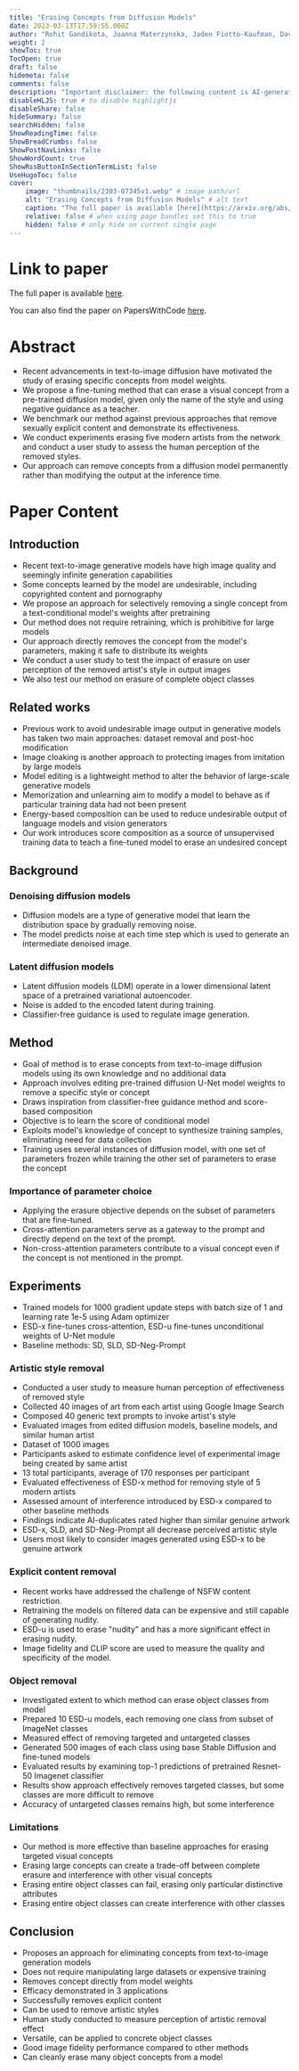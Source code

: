 ```yaml
---
title: "Erasing Concepts from Diffusion Models"
date: 2023-03-13T17:59:55.000Z
author: "Rohit Gandikota, Joanna Materzynska, Jaden Fiotto-Kaufman, David Bau"
weight: 2
showToc: true
TocOpen: true
draft: false
hidemeta: false
comments: false
description: "Important disclaimer: the following content is AI-generated, please make sure to fact check the presented information by reading the full paper."
disableHLJS: true # to disable highlightjs
disableShare: false
hideSummary: false
searchHidden: false
ShowReadingTime: false
ShowBreadCrumbs: false
ShowPostNavLinks: false
ShowWordCount: true
ShowRssButtonInSectionTermList: false
UseHugoToc: false
cover:
    image: "thumbnails/2303-07345v1.webp" # image path/url
    alt: "Erasing Concepts from Diffusion Models" # alt text
    caption: "The full paper is available [here](https://arxiv.org/abs/2303.07345)." # display caption under cover
    relative: false # when using page bundles set this to true
    hidden: false # only hide on current single page
---
```


# Link to paper
The full paper is available [here](https://arxiv.org/abs/2303.07345).

You can also find the paper on PapersWithCode [here](https://paperswithcode.com/paper/erasing-concepts-from-diffusion-models).

# Abstract
- Recent advancements in text-to-image diffusion have motivated the study of erasing specific concepts from model weights.
- We propose a fine-tuning method that can erase a visual concept from a pre-trained diffusion model, given only the name of the style and using negative guidance as a teacher.
- We benchmark our method against previous approaches that remove sexually explicit content and demonstrate its effectiveness.
- We conduct experiments erasing five modern artists from the network and conduct a user study to assess the human perception of the removed styles.
- Our approach can remove concepts from a diffusion model permanently rather than modifying the output at the inference time.

# Paper Content

## Introduction
- Recent text-to-image generative models have high image quality and seemingly infinite generation capabilities
- Some concepts learned by the model are undesirable, including copyrighted content and pornography
- We propose an approach for selectively removing a single concept from a text-conditional model's weights after pretraining
- Our method does not require retraining, which is prohibitive for large models
- Our approach directly removes the concept from the model's parameters, making it safe to distribute its weights
- We conduct a user study to test the impact of erasure on user perception of the removed artist's style in output images
- We also test our method on erasure of complete object classes

## Related works
- Previous work to avoid undesirable image output in generative models has taken two main approaches: dataset removal and post-hoc modification
- Image cloaking is another approach to protecting images from imitation by large models
- Model editing is a lightweight method to alter the behavior of large-scale generative models
- Memorization and unlearning aim to modify a model to behave as if particular training data had not been present
- Energy-based composition can be used to reduce undesirable output of language models and vision generators
- Our work introduces score composition as a source of unsupervised training data to teach a fine-tuned model to erase an undesired concept

## Background

### Denoising diffusion models
- Diffusion models are a type of generative model that learn the distribution space by gradually removing noise.
- The model predicts noise at each time step which is used to generate an intermediate denoised image.

### Latent diffusion models
- Latent diffusion models (LDM) operate in a lower dimensional latent space of a pretrained variational autoencoder.
- Noise is added to the encoded latent during training.
- Classifier-free guidance is used to regulate image generation.

## Method
- Goal of method is to erase concepts from text-to-image diffusion models using its own knowledge and no additional data
- Approach involves editing pre-trained diffusion U-Net model weights to remove a specific style or concept
- Draws inspiration from classifier-free guidance method and score-based composition
- Objective is to learn the score of conditional model
- Exploits model's knowledge of concept to synthesize training samples, eliminating need for data collection
- Training uses several instances of diffusion model, with one set of parameters frozen while training the other set of parameters to erase the concept

### Importance of parameter choice
- Applying the erasure objective depends on the subset of parameters that are fine-tuned.
- Cross-attention parameters serve as a gateway to the prompt and directly depend on the text of the prompt.
- Non-cross-attention parameters contribute to a visual concept even if the concept is not mentioned in the prompt.

## Experiments
- Trained models for 1000 gradient update steps with batch size of 1 and learning rate 1e-5 using Adam optimizer
- ESD-x fine-tunes cross-attention, ESD-u fine-tunes unconditional weights of U-Net module
- Baseline methods: SD, SLD, SD-Neg-Prompt

### Artistic style removal
- Conducted a user study to measure human perception of effectiveness of removed style
- Collected 40 images of art from each artist using Google Image Search
- Composed 40 generic text prompts to invoke artist's style
- Evaluated images from edited diffusion models, baseline models, and similar human artist
- Dataset of 1000 images
- Participants asked to estimate confidence level of experimental image being created by same artist
- 13 total participants, average of 170 responses per participant
- Evaluated effectiveness of ESD-x method for removing style of 5 modern artists
- Assessed amount of interference introduced by ESD-x compared to other baseline methods
- Findings indicate AI-duplicates rated higher than similar genuine artwork
- ESD-x, SLD, and SD-Neg-Prompt all decrease perceived artistic style
- Users most likely to consider images generated using ESD-x to be genuine artwork

### Explicit content removal
- Recent works have addressed the challenge of NSFW content restriction.
- Retraining the models on filtered data can be expensive and still capable of generating nudity.
- ESD-u is used to erase "nudity" and has a more significant effect in erasing nudity.
- Image fidelity and CLIP score are used to measure the quality and specificity of the model.

### Object removal
- Investigated extent to which method can erase object classes from model
- Prepared 10 ESD-u models, each removing one class from subset of ImageNet classes
- Measured effect of removing targeted and untargeted classes
- Generated 500 images of each class using base Stable Diffusion and fine-tuned models
- Evaluated results by examining top-1 predictions of pretrained Resnet-50 Imagenet classifier
- Results show approach effectively removes targeted classes, but some classes are more difficult to remove
- Accuracy of untargeted classes remains high, but some interference

### Limitations
- Our method is more effective than baseline approaches for erasing targeted visual concepts
- Erasing large concepts can create a trade-off between complete erasure and interference with other visual concepts
- Erasing entire object classes can fail, erasing only particular distinctive attributes
- Erasing entire object classes can create interference with other classes

## Conclusion
- Proposes an approach for eliminating concepts from text-to-image generation models
- Does not require manipulating large datasets or expensive training
- Removes concept directly from model weights
- Efficacy demonstrated in 3 applications
- Successfully removes explicit content
- Can be used to remove artistic styles
- Human study conducted to measure perception of artistic removal effect
- Versatile, can be applied to concrete object classes
- Good image fidelity performance compared to other methods
- Can cleanly erase many object concepts from a model
